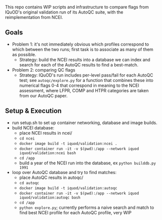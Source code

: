 This repo contains WIP scripts and infrastructure to compare flags from IQuOD's original validation run of its AutoQC suite, with the reimplementation from NCEI.

## Goals
 - Problem 1: it's not immediately obvious which profiles correspond to which between the two runs; first task is to associate as many of them as possible.
   - Strategy: build the NCEI results into a database we can index and search for each of the AutoQC results to find a best-match.
 - Problem 2: comparing QC flags
   - Strategy: IQuOD's run includes per-level pass/fail for each AutoQC test; see `autoqc/explore.py` for a function that combines these into numerical flags 0-4 that correspond in meaning to the NCEI assessment, where LFPR, COMP and HTPR categories are taken from our AutoQC paper.

## Setup & Execution
 - run setup.sh to set up container networking, database and image builds.
 - build NCEI database:
   - place NCEI results in ncei/
   - `cd ncei`
   - `docker image build -t iquod/validation:ncei .`
   - `docker container run -it -v $(pwd):/app --network iquod iquod/validation:ncei bash`
   - `cd /app`
   - build a year of the NCEI run into the database, ex `python builddb.py 1991`
 - loop over AutoQC database and try to find matches:
   - place AutoQC results in autoqc/
   - `cd autoqc`
   - `docker image build -t iquod/validation:autoqc`
   - `docker container run -it -v $(pwd):/app --network iquod iquod/validation:autoqc bash`
   - `cd /app`
   - `python explore.py`; currently performs a naive search and match to find best NCEI profile for each AutoQC profile, very WIP
